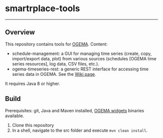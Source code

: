 # smartrplace-tools

---
## Overview
This repository contains tools for [OGEMA](http://www.ogema.org). Content:

- schedule-management: a GUI for managing time series (create, copy, import/export data, plot) from various sources (schedules [OGEMA time series resources], log data, CSV files, etc.).
- ogema-timeseries-rest: a generic REST interface for accessing time series data in OGEMA. See the [Wiki page](https://github.com/smartrplace/smartrplace-tools/wiki/OGEMA-Timeseries-REST).

It requires Java 8 or higher.   

## Build
Prerequisites: git, Java and Maven installed, [OGEMA widgets](https://github.com/ogema/ogema-widgets) binaries available. 

1. Clone this repository
2. In a shell, navigate to the src folder and execute `mvn clean install`.


 
